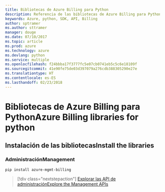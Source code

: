 ```yaml
---
title: Bibliotecas de Azure Billing para Python
description: Referencia de las bibliotecas de Azure Billing para Python
keywords: Azure, python, SDK, API, Billing
author: sptramer
ms.author: sttramer
manager: douge
ms.date: 07/10/2017
ms.topic: article
ms.prod: azure
ms.technology: azure
ms.devlang: python
ms.service: multiple
ms.openlocfilehash: f24bbba17f3777fc5e07cb0741eb5c5c6e18109f
ms.sourcegitcommit: 41e90fe75de03d397079a276cdb388305290e27e
ms.translationtype: HT
ms.contentlocale: es-ES
ms.lasthandoff: 02/23/2018
---
```

# <a name="azure-billing-libraries-for-python"></a><span data-ttu-id="93749-104">Bibliotecas de Azure Billing para Python</span><span class="sxs-lookup"><span data-stu-id="93749-104">Azure Billing libraries for python</span></span>

## <a name="install-the-libraries"></a><span data-ttu-id="93749-105">Instalación de las bibliotecas</span><span class="sxs-lookup"><span data-stu-id="93749-105">Install the libraries</span></span>


### <a name="management"></a><span data-ttu-id="93749-106">Administración</span><span class="sxs-lookup"><span data-stu-id="93749-106">Management</span></span>

```bash
pip install azure-mgmt-billing
```
> [!div class="nextstepaction"]
> [<span data-ttu-id="93749-107">Explorar las API de administración</span><span class="sxs-lookup"><span data-stu-id="93749-107">Explore the Management APIs</span></span>](/python/api/overview/azure/billing/management)